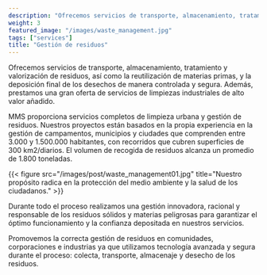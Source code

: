 ```yaml
---
description: "Ofrecemos servicios de transporte, almacenamiento, tratamiento y valorización de residuos"
weight: 3
featured_image: "/images/waste_management.jpg"
tags: ["services"]
title: "Gestión de residuos"
---
```


Ofrecemos servicios de transporte, almacenamiento, tratamiento y valorización de residuos, así como la reutilización de materias primas, y la deposición final de los desechos de manera controlada y segura. Además, prestamos una gran oferta de servicios de limpiezas industriales de alto valor añadido.

MMS proporciona servicios completos de limpieza urbana y gestión de residuos. Nuestros proyectos están basados en la propia experiencia en la gestión de campamentos, municipios y ciudades que comprenden entre 3.000 y 1.500.000 habitantes, con recorridos que cubren superficies de 300 km2/diarios. El volumen de recogida de residuos alcanza un promedio de 1.800 toneladas.

{{< figure src="/images/post/waste_management01.jpg" title="Nuestro propósito radica en la protección del medio ambiente y la salud de los ciudadanos." >}}

Durante todo el proceso realizamos una gestión innovadora, racional y responsable de los residuos sólidos y materias peligrosas para garantizar el óptimo funcionamiento y la confianza depositada en nuestros servicios.

Promovemos la correcta gestión de residuos en comunidades, corporaciones e industrias ya que utilizamos tecnología avanzada y segura durante el proceso: colecta, transporte, almacenaje y desecho de los residuos.
